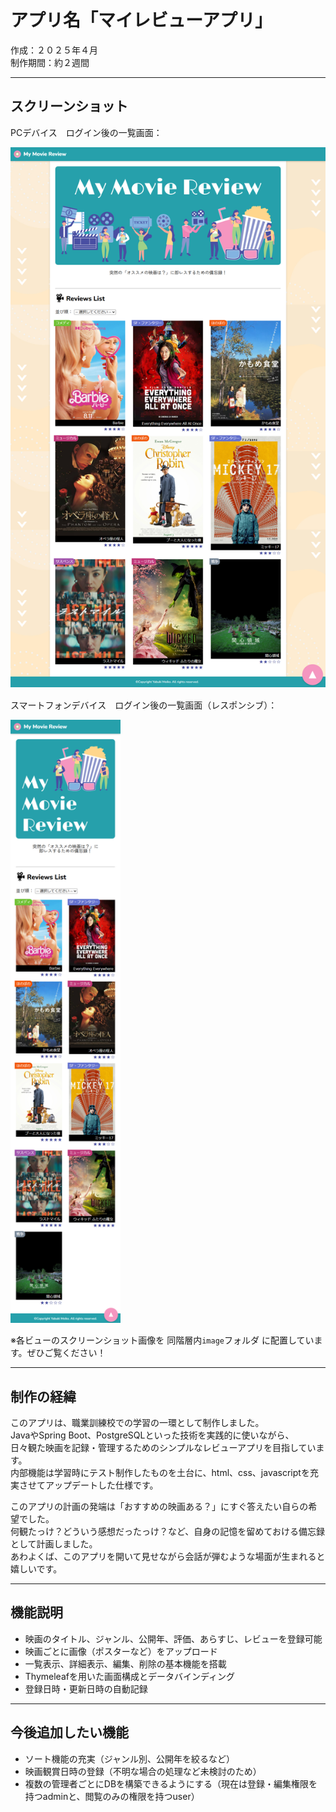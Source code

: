 # アプリ名「マイレビューアプリ」
作成：２０２５年４月<br>
制作期間：約２週間

<hr>

## スクリーンショット

PCデバイス　ログイン後の一覧画面：

<img src="ss_pc_readme.jpg" alt="アプリのスクリーンショット_pc">　



スマートフォンデバイス　ログイン後の一覧画面（レスポンシブ）：
　

<img src="ss_sp_readme.jpg" alt="アプリのスクリーンショット_sp" style="width:35%">



※各ビューのスクリーンショット画像を 同階層内`image`フォルダ に配置しています。ぜひご覧ください！
 
<hr>

## 制作の経緯

このアプリは、職業訓練校での学習の一環として制作しました。  
JavaやSpring Boot、PostgreSQLといった技術を実践的に使いながら、  
日々観た映画を記録・管理するためのシンプルなレビューアプリを目指しています。  
内部機能は学習時にテスト制作したものを土台に、html、css、javascriptを充実させてアップデートした仕様です。  

このアプリの計画の発端は「おすすめの映画ある？」にすぐ答えたい自らの希望でした。  
何観たっけ？どういう感想だったっけ？など、自身の記憶を留めておける備忘録として計画しました。  
あわよくば、このアプリを開いて見せながら会話が弾むような場面が生まれると嬉しいです。

<hr>

## 機能説明

- 映画のタイトル、ジャンル、公開年、評価、あらすじ、レビューを登録可能
- 映画ごとに画像（ポスターなど）をアップロード
- 一覧表示、詳細表示、編集、削除の基本機能を搭載
- Thymeleafを用いた画面構成とデータバインディング
- 登録日時・更新日時の自動記録

<hr>

## 今後追加したい機能

- ソート機能の充実（ジャンル別、公開年を絞るなど）
- 映画観賞日時の登録（不明な場合の処理など未検討のため）
- 複数の管理者ごとにDBを構築できるようにする（現在は登録・編集権限を持つadminと、閲覧のみの権限を持つuser）
